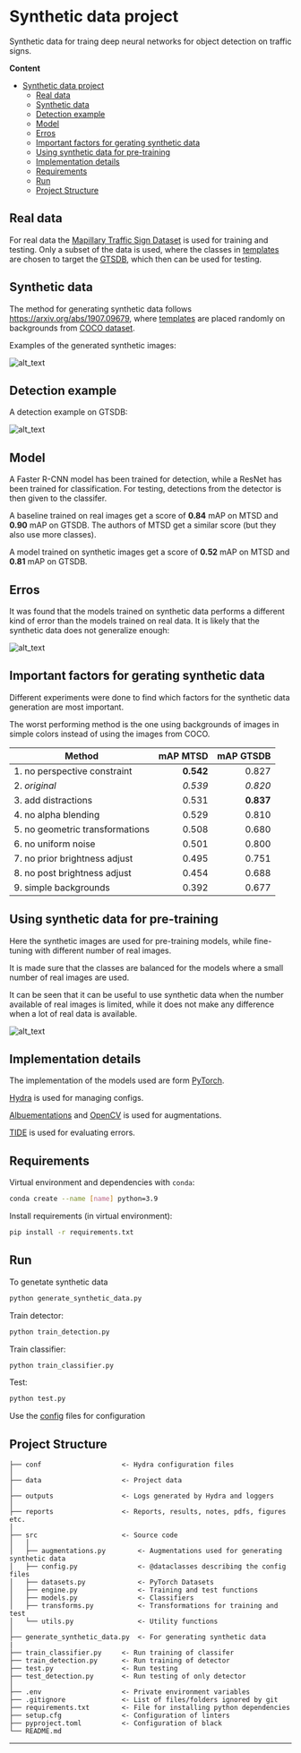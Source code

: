 Synthetic data project
==============================

Synthetic data for traing deep neural networks for object detection on traffic signs.


**Content**

- [Synthetic data project](#synthetic-data-project)
  - [Real data](#real-data)
  - [Synthetic data](#synthetic-data)
  - [Detection example](#detection-example)
  - [Model](#model)
  - [Erros](#erros)
  - [Important factors for gerating synthetic data](#important-factors-for-gerating-synthetic-data)
  - [Using synthetic data for pre-training](#using-synthetic-data-for-pre-training)
  - [Implementation details](#implementation-details)
  - [Requirements](#requirements)
  - [Run](#run)
  - [Project Structure](#project-structure)


## Real data

For real data the [Mapillary Traffic Sign Dataset](/reports/MTSD/README.md) is used for training and testing.
Only a subset of the data is used, where the classes in [templates](/data/templates/) are chosen to target the [GTSDB](https://benchmark.ini.rub.de/), which then can be used for testing.

## Synthetic data

The method for generating synthetic data follows https://arxiv.org/abs/1907.09679, where [templates](/data/templates/) are placed randomly on backgrounds from [COCO dataset](https://cocodataset.org/#home).



Examples of the generated synthetic images:

![alt_text](reports/images/synthetic_images.png)







## Detection example
A detection example on GTSDB:

![alt_text](reports/images/detection_example.png)






## Model


A Faster R-CNN model has been trained for detection, while a ResNet has been trained for classification.
For testing, detections from the detector is then given to the classifer.

A baseline trained on real images get a score of **0.84** mAP on MTSD and **0.90** mAP on GTSDB.
The authors of MTSD get a similar score (but they also use more classes).

A model trained on synthetic images get a score of **0.52** mAP on MTSD and **0.81** mAP on GTSDB.





## Erros

It was found that the models trained on synthetic data performs a different kind of error than the models trained on real data. It is likely that the synthetic data does not generalize enough:



![alt_text](reports/images/tide_digram.png)





## Important factors for gerating synthetic data

Different experiments were done to find which factors for the synthetic data generation are most important.

The worst performing method is the one using backgrounds of images in simple colors instead of using the images from COCO.


| **Method**                 	    |       mAP MTSD 	|      mAP GTSDB 	|
|--------------------------------	|---------------:	|---------------:	|
| 1. no perspective  constraint   	|    **0.542**  	|      0.827     	|
| 2. *original*                 	|     *0.539*   	|     *0.820*  	    |
| 3. add distractions             	|      0.531     	|    **0.837** 	    |
| 4. no alpha blending            	|      0.529     	|      0.810     	|
| 5. no geometric transformations 	|      0.508     	|      0.680     	|
| 6. no uniform noise             	|      0.501     	|      0.800     	|
| 7. no prior brightness adjust   	|      0.495     	|      0.751     	|
| 8. no post brightness adjust    	|      0.454     	|      0.688     	|
| 9. simple backgrounds           	|      0.392     	|      0.677     	|





## Using synthetic data for pre-training

Here the synthetic images are used for pre-training models, while fine-tuning with different number of real images.

It is made sure that the classes are balanced for the models where a small number of real images are used.

It can be seen that it can be useful to use synthetic data when the number available of real images is limited, while it does not make any difference when a lot of real data is available.


![alt_text](reports/images/pre_train_experiment.png)




## Implementation details
The implementation of the models used are form [PyTorch](https://pytorch.org/vision/stable/models.html).

[Hydra](https://github.com/facebookresearch/hydra) is used for managing configs.

[Albuementations](https://albumentations.ai/docs/) and [OpenCV](https://opencv.org/) is used for augmentations.

[TIDE](https://pypi.org/project/tidecv/) is used for evaluating errors.






## Requirements
Virtual environment and dependencies with `conda`:
```bash
conda create --name [name] python=3.9
```

Install requirements (in virtual environment): 
```bash
pip install -r requirements.txt
```



## Run
To genetate synthetic data
```bash
python generate_synthetic_data.py
```

Train detector:
```bash
python train_detection.py
```

Train classifier:
```bash
python train_classifier.py
```

Test:
```bash
python test.py
```

Use the [config](conf/) files for configuration 



## Project Structure


```
├── conf                    <- Hydra configuration files
│
├── data                    <- Project data
│
├── outputs                 <- Logs generated by Hydra and loggers
│
├── reports                 <- Reports, results, notes, pdfs, figures etc.
│
├── src                     <- Source code
│   │
│   ├── augmentations.py        <- Augmentations used for generating synthetic data
│   ├── config.py               <- @dataclasses describing the config files
│   ├── datasets.py             <- PyTorch Datasets
│   ├── engine.py               <- Training and test functions
│   ├── models.py               <- Classifiers
│   ├── transforms.py           <- Transformations for training and test
│   └── utils.py                <- Utility functions
│
├── generate_synthetic_data.py  <- For generating synthetic data
|
├── train_classifier.py     <- Run training of classifer
├── train_detection.py      <- Run training of detector
├── test.py                 <- Run testing
├── test_detection.py       <- Run testing of only detector
│
├── .env                    <- Private environment variables
├── .gitignore              <- List of files/folders ignored by git
├── requirements.txt        <- File for installing python dependencies
├── setup.cfg               <- Configuration of linters
├── pyproject.toml          <- Configuration of black
└── README.md
```


--------



